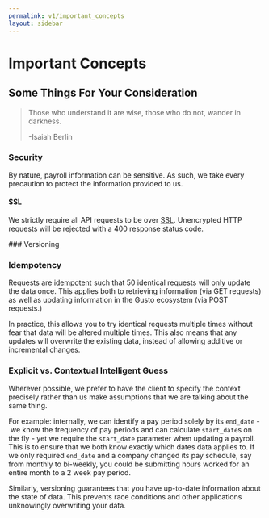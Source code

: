 ```yaml
---
permalink: v1/important_concepts
layout: sidebar
---
```


# Important Concepts

## Some Things For Your Consideration

> Those who understand it are wise, those who do not, wander in darkness.
>
> -Isaiah Berlin

### Security

By nature, payroll information can be sensitive. As such, we take every precaution to protect the information provided to us.

#### SSL

We strictly require all API requests to be over [SSL](http://en.wikipedia.org/wiki/Transport_Layer_Security#TLS_1.0). Unencrypted HTTP requests will be rejected with a 400 response status code.

<a name="versioning" markdown="1">### Versioning</a>

### Idempotency

Requests are [idempotent](http://en.wikipedia.org/wiki/Idempotence#Computer_science_meaning) such that 50 identical requests will only update the data once. This applies both to retrieving information (via GET requests) as well as updating information in the Gusto ecosystem (via POST requests.)

In practice, this allows you to try identical requests multiple times without fear that data will be altered multiple times. This also means that any updates will overwrite the existing data, instead of allowing additive or incremental changes.

### Explicit vs. Contextual Intelligent Guess

Wherever possible, we prefer to have the client to specify the context precisely rather than us make assumptions that we are talking about the same thing.

For example: internally, we can identify a pay period solely by its `end_date` - we know the frequency of pay periods and can calculate `start_date`s on the fly - yet we require the `start_date` parameter when updating a payroll. This is to ensure that we both know exactly which dates data applies to. If we only required `end_date` and a company changed its pay schedule, say from monthly to bi-weekly, you could be submitting hours worked for an entire month to a 2 week pay period.

Similarly, versioning guarantees that you have up-to-date information about the state of data. This prevents race conditions and other applications unknowingly overwriting your data.
